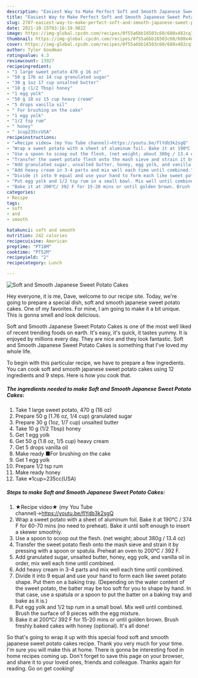 ```yaml
---
description: "Easiest Way to Make Perfect Soft and Smooth Japanese Sweet Potato Cakes"
title: "Easiest Way to Make Perfect Soft and Smooth Japanese Sweet Potato Cakes"
slug: 2707-easiest-way-to-make-perfect-soft-and-smooth-japanese-sweet-potato-cakes
date: 2021-10-15T03:16:19.982Z
image: https://img-global.cpcdn.com/recipes/0f55a6bb16503c60/680x482cq70/soft-and-smooth-japanese-sweet-potato-cakes-recipe-main-photo.jpg
thumbnail: https://img-global.cpcdn.com/recipes/0f55a6bb16503c60/680x482cq70/soft-and-smooth-japanese-sweet-potato-cakes-recipe-main-photo.jpg
cover: https://img-global.cpcdn.com/recipes/0f55a6bb16503c60/680x482cq70/soft-and-smooth-japanese-sweet-potato-cakes-recipe-main-photo.jpg
author: Tyler Goodman
ratingvalue: 4.3
reviewcount: 13927
recipeingredient:
- "1 large sweet potato 470 g 16 oz"
- "50 g 176 oz 14 cup granulated sugar"
- "30 g 1oz 17 cup unsalted butter"
- "10 g (1/2 Tbsp) honey"
- "1 egg yolk"
- "50 g 18 oz 15 cup heavy cream"
- "5 drops vanilla oil"
- " For brushing on the cake"
- "1 egg yolk"
- "1/2 tsp rum"
- " honey"
- " 1cup235ccUSA"
recipeinstructions:
- "★Recipe video★ (my You Tube channel)→https://youtu.be/flYdb3k2sgQ"
- "Wrap a sweet potato with a sheet of aluminum foil. Bake it at 190℃ / 374 F for 60-70 mins (no need to preheat). Bake it until soft enough to insert a skewer smoothly."
- "Use a spoon to scoop out the flesh. (net weight; about 380g / 13.4 oz)"
- "Transfer the sweet potato flesh onto the mash sieve and strain it by pressing with a spoon or spatula. Preheat an oven to 200℃ / 392 F."
- "Add granulated sugar, unsalted butter, honey, egg yolk, and vanilla oil in order, mix well each time until combined."
- "Add heavy cream in 3-4 parts and mix well each time until combined."
- "Divide it into 9 equal and use your hand to form each like sweet potato shape. Put them on a baking tray. (Depending on the water content of the sweet potato, the batter may be too soft for you to shape by hand. In that case, use a spatula or a spoon to put the batter on a baking tray and bake as it is.)"
- "Put egg yolk and 1/2 tsp rum in a small bowl. Mix well until combined. Brush the surface of 9 pieces with the egg mixture."
- "Bake it at 200℃/ 392 F for 15-20 mins or until golden brown. Brush freshly baked cakes with honey (optional). It&#39;s all done!"
categories:
- Recipe
tags:
- soft
- and
- smooth

katakunci: soft and smooth 
nutrition: 242 calories
recipecuisine: American
preptime: "PT18M"
cooktime: "PT52M"
recipeyield: "2"
recipecategory: Lunch

---
```



![Soft and Smooth Japanese Sweet Potato Cakes](https://img-global.cpcdn.com/recipes/0f55a6bb16503c60/680x482cq70/soft-and-smooth-japanese-sweet-potato-cakes-recipe-main-photo.jpg)

Hey everyone, it is me, Dave, welcome to our recipe site. Today, we're going to prepare a special dish, soft and smooth japanese sweet potato cakes. One of my favorites. For mine, I am going to make it a bit unique. This is gonna smell and look delicious.



Soft and Smooth Japanese Sweet Potato Cakes is one of the most well liked of recent trending foods on earth. It's easy, it's quick, it tastes yummy. It is enjoyed by millions every day. They are nice and they look fantastic. Soft and Smooth Japanese Sweet Potato Cakes is something that I've loved my whole life.


To begin with this particular recipe, we have to prepare a few ingredients. You can cook soft and smooth japanese sweet potato cakes using 12 ingredients and 9 steps. Here is how you cook that.

<!--inarticleads1-->

##### The ingredients needed to make Soft and Smooth Japanese Sweet Potato Cakes:

1. Take 1 large sweet potato, 470 g (16 oz)
1. Prepare 50 g (1.76 oz, 1/4 cup) granulated sugar
1. Prepare 30 g (1oz, 1/7 cup) unsalted butter
1. Take 10 g (1/2 Tbsp) honey
1. Get 1 egg yolk
1. Get 50 g (1.8 oz, 1/5 cup) heavy cream
1. Get 5 drops vanilla oil
1. Make ready  ■For brushing on the cake
1. Get 1 egg yolk
1. Prepare 1/2 tsp rum
1. Make ready  honey
1. Take  ※1cup=235cc(USA)




<!--inarticleads2-->

##### Steps to make Soft and Smooth Japanese Sweet Potato Cakes:

1. ★Recipe video★ (my You Tube channel)→https://youtu.be/flYdb3k2sgQ
1. Wrap a sweet potato with a sheet of aluminum foil. Bake it at 190℃ / 374 F for 60-70 mins (no need to preheat). Bake it until soft enough to insert a skewer smoothly.
1. Use a spoon to scoop out the flesh. (net weight; about 380g / 13.4 oz)
1. Transfer the sweet potato flesh onto the mash sieve and strain it by pressing with a spoon or spatula. Preheat an oven to 200℃ / 392 F.
1. Add granulated sugar, unsalted butter, honey, egg yolk, and vanilla oil in order, mix well each time until combined.
1. Add heavy cream in 3-4 parts and mix well each time until combined.
1. Divide it into 9 equal and use your hand to form each like sweet potato shape. Put them on a baking tray. (Depending on the water content of the sweet potato, the batter may be too soft for you to shape by hand. In that case, use a spatula or a spoon to put the batter on a baking tray and bake as it is.)
1. Put egg yolk and 1/2 tsp rum in a small bowl. Mix well until combined. Brush the surface of 9 pieces with the egg mixture.
1. Bake it at 200℃/ 392 F for 15-20 mins or until golden brown. Brush freshly baked cakes with honey (optional). It&#39;s all done!




So that's going to wrap it up with this special food soft and smooth japanese sweet potato cakes recipe. Thank you very much for your time. I'm sure you will make this at home. There is gonna be interesting food in home recipes coming up. Don't forget to save this page on your browser, and share it to your loved ones, friends and colleague. Thanks again for reading. Go on get cooking!

